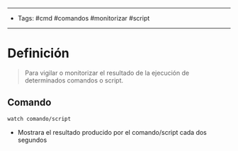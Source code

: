 --------------------
- Tags: #cmd #comandos #monitorizar #script
-----------------------------
# Definición

> Para vigilar o monitorizar el resultado de la ejecución de determinados comandos o script.

## Comando

```bash
watch comando/script
```
- Mostrara el resultado producido por el comando/script cada dos segundos